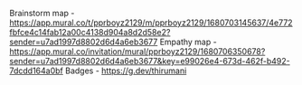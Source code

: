 Brainstorm map - https://app.mural.co/t/pprboyz2129/m/pprboyz2129/1680703145637/4e772fbfce4c14fab12a00c4138d904a8d2d58e2?sender=u7ad1997d8802d6d4a6eb3677
Empathy map - https://app.mural.co/invitation/mural/pprboyz2129/1680706350678?sender=u7ad1997d8802d6d4a6eb3677&key=e99026e4-673d-462f-b492-7dcdd164a0bf
Badges - https://g.dev/thirumani
